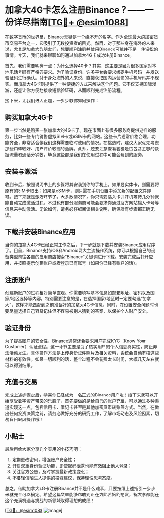 # 加拿大4G卡怎么注册Binance？——一份详尽指南[[TG💪+ @esim1088](https://t.me/s/esim1088)]

在数字货币的世界里，Binance无疑是一个绕不开的名字。作为全球最大的加密货币交易平台之一，它吸引了无数投资者的目光。然而，对于那些身在海外的人来说，尤其是加拿大的朋友们，想要顺利注册并使用Binance可能并不是一件轻松的事情。今天，我们就来聊聊如何通过加拿大4G卡成功注册Binance。

首先，我们需要明确一点：为什么选择4G卡？其实，这主要是因为很多国家对本地电话号码有严格的要求。为了验证身份，许多平台会要求绑定手机号码，并发送验证码进行确认。对于身处海外的人来说，直接获取国内运营商的手机号码并不现实。而加拿大4G卡则提供了一种便捷的方式来解决这个问题。它不仅支持国际漫游，还能让你方便地接收短信验证码，从而顺利完成注册流程。

接下来，让我们进入正题，一步步教你如何操作：

## 购买加拿大4G卡

第一步当然是购买一张加拿大的4G卡了。现在市面上有很多服务商提供这样的服务，比如一些专门销售虚拟SIM卡或eSIM卡的网站。这些卡片通常价格合理，功能齐全，非常适合像我们这样需要临时使用的情况。在挑选时，建议大家优先考虑那些口碑较好、用户评价较高的品牌。此外，还要注意查看套餐是否包含足够的数据流量和通话分钟数，毕竟这些都是我们在使用过程中可能会用到的服务。

## 安装与激活

收到卡后，按照说明书上的步骤将其安装到你的手机上。如果是实体卡，则需要将原有的SIM卡取出；如果是eSIM卡，则只需在手机设置中添加新的配置文件即可。接下来就是激活环节了。大多数情况下，你只需要插入卡并开机等待几分钟就能自动完成激活过程。不过也有部分服务商可能会要求你通过官方网站输入卡号等信息来手动激活。无论如何，请务必仔细阅读相关说明，确保所有步骤都正确无误。

## 下载并安装Binance应用

当你的加拿大4G卡已经正常工作之后，下一步就是下载并安装Binance应用程序了。目前，Binance支持iOS和Android两大主流操作系统，你可以根据自己的设备类型前往各自的应用商店搜索“Binance”关键词进行下载。安装完成后打开应用，并按照提示创建账户或者登录已有账号（如果你已经有账户的话）。

## 注册账户

创建新账户的过程相对简单直观。你需要填写基本信息如邮箱地址、密码以及国家/地区选择等内容。特别需要注意的是，在选择国家/地区时一定要勾选“加拿大”，这样才能匹配到之前准备好的加拿大4G卡信息。同时，在设置安全问题时也要尽量选择自己容易记住但不容易被别人猜到的答案，以保护个人财产安全。

## 验证身份

为了提高账户的安全性，Binance通常还会要求用户完成KYC（Know Your Customer）认证流程。这一环节主要是为了核实用户的个人信息真实性，防止非法活动发生。具体操作方法是上传身份证件照片及相关资料，系统会自动审核这些材料的有效性。如果一切顺利的话，整个过程不会花费太长时间，大概几天左右就可以得到结果。

## 充值与交易

完成上述步骤之后，恭喜你已经成为一名正式的Binance用户啦！接下来就可以开始享受数字资产带来的乐趣了。首先要做的是给自己的账户充值，可以通过多种渠道实现这一点，包括信用卡、借记卡甚至是其他加密货币转账等方式。当然，在做出任何投资决策之前，请务必做好充分的研究工作，了解市场动态及风险因素，切勿盲目跟风操作哦！

## 小贴士

最后再给大家分享几个实用的小技巧吧：
1. 定期更改密码，增强账户安全性；
2. 开启双重身份验证功能，即使密码泄露也能有效阻止他人登录；
3. 关注官方公告，及时掌握最新政策变化；
4. 不要轻信陌生人提供的投资建议，保持理性思考态度。

总之，借助加拿大4G卡注册Binance并不是什么难事，只要按照上述指引一步步来就完全可以搞定。希望这篇文章能够帮助到正在为此苦恼的朋友，祝大家都能在这个充满机遇与挑战的新领域取得理想的成绩！

[[TG💪+ @esim1088](https://t.me/s/esim1088) ![Image](https://i.postimg.cc/4NQfJmqS/Snipaste-2025-05-13-00-14-12.png)]